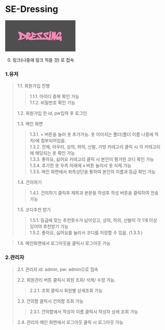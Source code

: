# SE-Dressing

![Alt text](src/main/resources/static/images/logo.png)

0. 링크(나중에 링크 적을 것) 로 접속




### 1.유저


> 1.1. 회원가입 진행
>   > 1.1.1. 아이디 중복 확인 가능 <br>
>   > 1.1.2. 비밀번호 확인 가능
>
>
> 1.2. 회원가입 한 id, pw입력 후 로그인 
>
>
> 1.3. 메인 화면 
>   > 1.3.1. + 버튼을 눌러 옷 추가가능. 옷 이미지는 폴더(폴더 이름 나중에 적자)에 첨부되어있음. <br>
>   > 1.3.2. 전체, 아우터, 상의, 하의, 신발, 가방 카테고리 클릭 시 각 카테고리에 해당되는 옷 확인 가능 <br>
>   > 1.3.3. 좋아요, 싫어요 카테고리 클릭 시 본인이 평가한 코디 확인 가능 <br>
>   > 1.3.4. 추가한 옷 우측 아래에 x 버튼 눌러서 옷 삭제 가능 <br>
>   > 1.3.5. 메인 화면에서 좌측상단을 통하여 본인의 이름과 등급 확인 가능 <br>
>
>
> 1.4. 건의하기 
>   > 1.4.1. 건의하기 클릭후 제목과 본문을 작성후 작성 버튼을 클릭하여 전송 가능
>
>
> 1.5. 코디추천 받기
>   > 1.5.1. 등급에 맞는 추천횟수가 남아있고, 상의, 하의, 신발이 각 1개 이상 있어야 추천받기 가능 <br>
>   > 1.5.2. 좋아요, 싫어요를 눌러서 코디를 저장할 수 있음. (1.3.3.) <br>
>

> 1.6. 메인화면에서 로그아웃을 클릭시 로그아웃 가능






### 2.관리자


> 2.1. 관리자 id: admin, pw: admin으로 접속
> 
> 
> 2.2. 회원관리 버튼 클릭시 회원 조회/ 삭제/ 수정 가능.
>   >  2.2.1. 조회 클릭시 회원별 상세조회 가능
> 
> 
> 2.3. 건의함 클릭시 건의함 조회 가능
>   >  2.3.1. 건의함에서 작성자 이름 클릭시 작성자 상세 조회 가능
> 
> 
> 2.4. 관리자 메인 화면에서 로그아웃 클릭 시 로그아웃 가능
